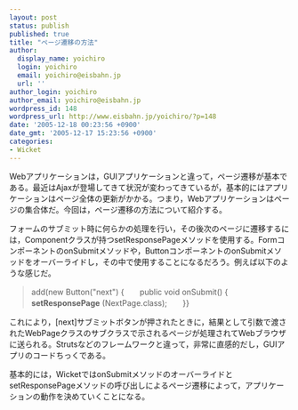 ```yaml
---
layout: post
status: publish
published: true
title: "ページ遷移の方法"
author:
  display_name: yoichiro
  login: yoichiro
  email: yoichiro@eisbahn.jp
  url: ''
author_login: yoichiro
author_email: yoichiro@eisbahn.jp
wordpress_id: 148
wordpress_url: http://www.eisbahn.jp/yoichiro/?p=148
date: '2005-12-18 00:23:56 +0900'
date_gmt: '2005-12-17 15:23:56 +0900'
categories:
- Wicket
---
```


Webアプリケーションは，GUIアプリケーションと違って，ページ遷移が基本である。最近はAjaxが登場してきて状況が変わってきているが，基本的にはアプリケーションはページ全体の更新がかかる。つまり，Webアプリケーションはページの集合体だ。今回は，ページ遷移の方法について紹介する。

フォームのサブミット時に何らかの処理を行い，その後次のページに遷移するには，Componentクラスが持つsetResponsePageメソッドを使用する。FormコンポーネントのonSubmitメソッドや，ButtonコンポーネントのonSubmitメソッドをオーバーライドし，その中で使用することになるだろう。例えば以下のような感じだ。

>add(new Button("next") {　　public void onSubmit() {　　　　
**setResponsePage**
(NextPage.class);　　}}


これにより，[next]サブミットボタンが押されたときに，結果として引数で渡されたWebPageクラスのサブクラスで示されるページが処理されてWebブラウザに送られる。Strutsなどのフレームワークと違って，非常に直感的だし，GUIアプリのコードちっくである。

基本的には，WicketではonSubmitメソッドのオーバーライドとsetResponsePageメソッドの呼び出しによるページ遷移によって，アプリケーションの動作を決めていくことになる。
